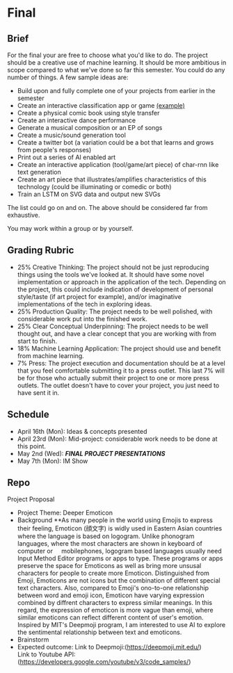 # Final

## Brief
For the final your are free to choose what you'd like to do. The project should be a creative use of machine learning. It should be more ambitious in scope compared to what we've done so far this semester. You could do any number of things. A few sample ideas are:
* Build upon and fully complete one of your projects from earlier in the semester
* Create an interactive classification app or game [(example)](https://experiments.withgoogle.com/ai/emoji-scavenger)
* Create a physical comic book using style transfer
* Create an interactive dance performance
* Generate a musical composition or an EP of songs
* Create a music/sound generation tool
* Create a twitter bot (a variation could be a bot that learns and grows from people's responses)
* Print out a series of AI enabled art
* Create an interactive application (tool/game/art piece) of char-rnn like text generation 
* Create an art piece that illustrates/amplifies characteristics of this technology (could be illuminating or comedic or both)
* Train an LSTM on SVG data and output new SVGs

The list could go on and on. The above should be considered far from exhaustive.

You may work within a group or by yourself. 

## Grading Rubric
* 25% Creative Thinking: The project should not be just reproducing things using the tools we've looked at. It should have some novel implementation or approach in the application of the tech. Depending on the project, this could include indication of development of personal style/taste (if art project for example), and/or imaginative implementations of the tech in exploring ideas. 
* 25% Production Quality: The project needs to be well polished, with considerable work put into the finished work.
* 25% Clear Conceptual Underpinning: The project needs to be well thought out, and have a clear concept that you are working with from start to finish.
* 18% Machine Learning Application: The project should use and benefit from machine learning.
* 7% Press: The project execution and documentation should be at a level that you feel comfortable submitting it to a press outlet. This last 7% will be for those who actually submit their project to one or more press outlets. The outlet doesn't have to cover your project, you just need to have sent it in.


## Schedule
* April 16th (Mon): Ideas & concepts presented
* April 23rd (Mon): Mid-project: considerable work needs to be done at this point.
* May 2nd (Wed): ***FINAL PROJECT PRESENTATIONS***
* May 7th (Mon): IM Show

## Repo
Project Proposal
* Project Theme: Deeper Emoticon
* Background
**As many people in the world using Emojis to express their feeling, Emoticon (顔文字) is widly used in Eastern Asian countries   where the language is based on logogram. Unlike phonogram languages, where the most characters are shown in keyboard of computer or      mobilephones, logogram based languages usually need Input Method Editor programs or apps to type. These programs or apps preserve the space for Emoticons as well as bring more unsusal characters for people to create more Emoticon. Distinguished from Emoji, Emoticons are not icons but the combination of different special text characters. Also, compared to Emoji's ono-to-one relationship between word and emoji icon, Emoticon have varying expression combined by diffrent characters to express similar meanings. In this regard, the expression of emoticon is more vague than emoji, where similar emoticons can reflect different content of user's emotion. Inspired by MIT's Deepmoji program, I am interested to use AI to explore the sentimental relationship between text and emoticons.
* Brainstorm
* Expected outcome: 
Link to Deepmoji:(https://deepmoji.mit.edu/)    
Link to Youtube API:(https://developers.google.com/youtube/v3/code_samples/)    



